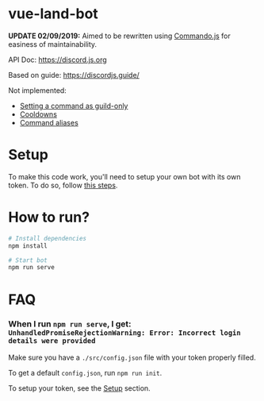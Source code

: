# **vue-land-bot**

**UPDATE 02/09/2019:** Aimed to be rewritten using [Commando.js](https://discord.js.org/#/docs/commando/master/general/welcome) for easiness of maintainability.

API Doc: https://discord.js.org

Based on guide: https://discordjs.guide/

Not implemented:

- [Setting a command as guild-only](https://discordjs.guide/commando/guild-only.html#setting-a-command-as-guild-only)
- [Cooldowns](https://discordjs.guide/command-handling/adding-features.html#cooldowns)
- [Command aliases](https://discordjs.guide/command-handling/adding-features.html#command-aliases)

# Setup

To make this code work, you'll need to setup your own bot with its own token.
To do so, follow [this steps](https://discordjs.guide/preparations/setting-up-a-bot-application.html).

# How to run?

```sh
# Install dependencies
npm install

# Start bot
npm run serve
```

# FAQ

### When I run `npm run serve`, I get: `UnhandledPromiseRejectionWarning: Error: Incorrect login details were provided`

Make sure you have a `./src/config.json` file with your token properly filled.

To get a default `config.json`, run `npm run init`.

To setup your token, see the [Setup](#Setup) section.